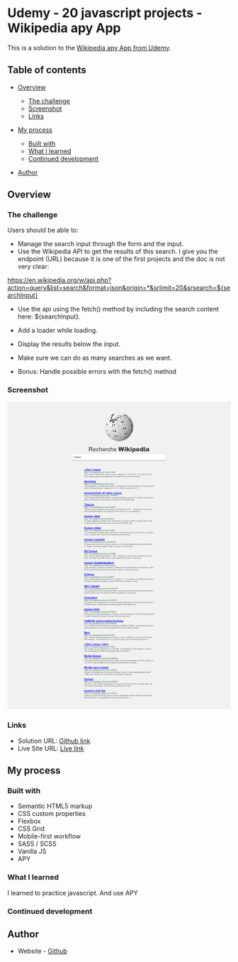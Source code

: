 # Udemy - 20 javascript projects - Wikipedia apy App

This is a solution to the [Wikipedia apy App from Udemy](https://www.udemy.com/course/20-projets-en-javascript/).

## Table of contents

- [Overview](#overview)
  - [The challenge](#the-challenge)
  - [Screenshot](#screenshot)
  - [Links](#links)
- [My process](#my-process)

  - [Built with](#built-with)
  - [What I learned](#what-i-learned)
  - [Continued development](#continued-development)

- [Author](#author)

## Overview

### The challenge

Users should be able to:

- Manage the search input through the form and the input.
- Use the Wikipedia API to get the results of this search.
  I give you the endpoint (URL) because it is one of the first projects and the doc is not very clear:

https://en.wikipedia.org/w/api.php?action=query&list=search&format=json&origin=*&srlimit=20&srsearch=${searchInput}

- Use the api using the fetch() method by including the search content here: ${searchInput}.

- Add a loader while loading.
- Display the results below the input.
- Make sure we can do as many searches as we want.
- Bonus: Handle possible errors with the fetch() method

### Screenshot

![](./consignes/maquette.png)

### Links

- Solution URL: [Github link](https://github.com/Stv-devl/Wikipedia-APY---FR)
- Live Site URL: [Live link]()

## My process

### Built with

- Semantic HTML5 markup
- CSS custom properties
- Flexbox
- CSS Grid
- Mobile-first workflow
- SASS / SCSS
- Vanilla JS
- APY

### What I learned

I learned to practice javascript. And use APY

### Continued development

## Author

- Website - [Github](https://github.com/Stv-devl)
